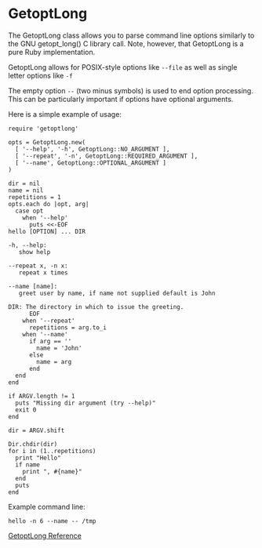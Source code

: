 # GetoptLong

The GetoptLong class allows you to parse command line options similarly to the
GNU getopt_long() C library call. Note, however, that GetoptLong is a pure
Ruby implementation.

GetoptLong allows for POSIX-style options like `--file` as well as single
letter options like `-f`

The empty option `--` (two minus symbols) is used to end option processing.
This can be particularly important if options have optional arguments.

Here is a simple example of usage:

    require 'getoptlong'

    opts = GetoptLong.new(
      [ '--help', '-h', GetoptLong::NO_ARGUMENT ],
      [ '--repeat', '-n', GetoptLong::REQUIRED_ARGUMENT ],
      [ '--name', GetoptLong::OPTIONAL_ARGUMENT ]
    )

    dir = nil
    name = nil
    repetitions = 1
    opts.each do |opt, arg|
      case opt
        when '--help'
          puts <<-EOF
    hello [OPTION] ... DIR

    -h, --help:
       show help

    --repeat x, -n x:
       repeat x times

    --name [name]:
       greet user by name, if name not supplied default is John

    DIR: The directory in which to issue the greeting.
          EOF
        when '--repeat'
          repetitions = arg.to_i
        when '--name'
          if arg == ''
            name = 'John'
          else
            name = arg
          end
      end
    end

    if ARGV.length != 1
      puts "Missing dir argument (try --help)"
      exit 0
    end

    dir = ARGV.shift

    Dir.chdir(dir)
    for i in (1..repetitions)
      print "Hello"
      if name
        print ", #{name}"
      end
      puts
    end

Example command line:

    hello -n 6 --name -- /tmp

[GetoptLong Reference](https://ruby-doc.org/stdlib-2.7.0/libdoc/getoptlong/rdoc/GetoptLong.html)